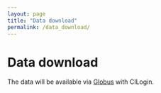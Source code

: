 ```yaml
---
layout: page
title: "Data download"
permalink: /data_download/
---
```


# Data download

The data will be available via [Globus](https://www.globus.org) with CILogin.
